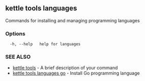 ## kettle tools languages

Commands for installing and managing programming languages

### Options

```
  -h, --help   help for languages
```

### SEE ALSO

* [kettle tools](kettle_tools.md)	 - A brief description of your command
* [kettle tools languages go](kettle_tools_languages_go.md)	 - Install Go programming language

